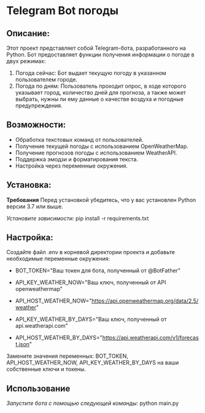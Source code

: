 # Telegram Bot погоды
## Описание:
Этот проект представляет собой Telegram-бота, разработанного на Python. 
Бот предоставляет функции получения информации о погоде в двух режимах:
1. Погода сейчас: Бот выдает текущую погоду в указанном пользователем городе.
2. Погода по дням: Пользователь проходит опрос, в ходе которого указывает город, количество дней для прогноза, а также может выбрать, нужны ли ему данные о качестве воздуха и погодные предупреждения.

## Возможности:
* Обработка текстовых команд от пользователей.
* Получение текущей погоды с использованием OpenWeatherMap.
* Получение прогнозов погоды с использованием WeatherAPI.
* Поддержка эмодзи и форматирования текста.
* Настройка через переменные окружения.

## Установка:
**Требования**
Перед установкой убедитесь, что у вас установлен Python версии 3.7 или выше.

*Установите зависимости:*
pip install -r requirements.txt

## Настройка:
Создайте файл .env в корневой директории проекта и добавьте необходимые переменные окружения:
+ BOT_TOKEN="Ваш токен для бота, полученный от @BotFather"

+ API_KEY_WEATHER_NOW="Ваш ключ, полученный от API openweathermap"
+ API_HOST_WEATHER_NOW="https://api.openweathermap.org/data/2.5/weather"

+ API_KEY_WEATHER_BY_DAYS="Ваш ключ, полученный от api.weatherapi.com"
+ API_HOST_WEATHER_BY_DAYS="https://api.weatherapi.com/v1/forecast.json"

Замените значения переменных: BOT_TOKEN, API_HOST_WEATHER_NOW, API_KEY_WEATHER_BY_DAYS
на ваши собственные ключи и токены.

## Использование
*Запустите бота с помощью следующей команды:*
python main.py

